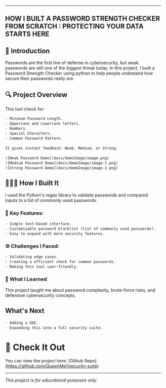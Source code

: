 ----------------------
 HOW I BUILT A PASSWORD STRENGTH CHECKER FROM SCRATCH : PROTECTING YOUR DATA STARTS HERE
 ----------------------

## 📢 Introduction
Passwords are the first line of defense in cybersecurity, but weak passwords are still one of the biggest threat today. In this project, I built a Password Strength Checker using python to help people undestand how secure their passwords really are.

## 🔍 Project Overview
This tool check for:

    - Minimum Password Length.
    - Uppercase and Lowercase letters.
    - Numbers.
    - Special Characters.
    - Common Password Pattern.

    It gives instant feedback: Weak, Medium, or Strong.

    ![Weak Password Demo](docs/demoImage/image.png)
    ![Medium Password Demo](docs/demoImage/image-1.png)
    ![Strong Password Demo](docs/demoImage/image-2.png)


## 👩🏽‍💻 How I Built It
I used the Python's regex library to validate passwords and compared inputs to a list of commonly used passwords.

### 🔑 Key Features:
    - Simple text-based interface.
    - Customizable password blacklist (list of commonly used passwords).
    - Easy to expand with more security features.

### ⚙️ Challenges I Faced:
    - Validating edge cases.
    - Creating a efficient check for common passwords.
    - Making this tool user-friendly.

### 🎯 What I Learned
This project taught me about password complexity, brute-force risks, and defensive cybersecurity concepts.

## What's Next
    - Adding a GUI.
    - Expanding this into a full security suite.

# 🔗 Check It Out
You can view the project here: [Github Repo] (https://github.com/QueenMe1/security-suite)

--------------

*This project is for educational purposes only.*

